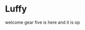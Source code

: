 # Luffy
welcome
gear five is here and it is op 
 
 
 
 
  
            
       
          
              
        
         
  
  
